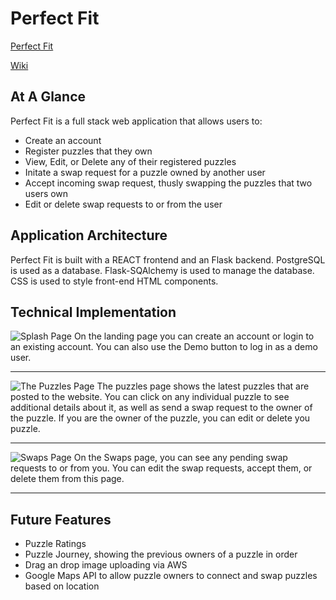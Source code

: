 # Perfect Fit
[Perfect Fit](https://the-perfect-fit.herokuapp.com/)

[Wiki](https://github.com/JacobNicotra/perfect-fit-capstone/wiki)

## At A Glance
Perfect Fit is a full stack web application that allows users to:
 - Create an account
 - Register puzzles that they own
 - View, Edit, or Delete any of their registered puzzles
 - Initate a swap request for a puzzle owned by another user
 - Accept incoming swap request, thusly swapping the puzzles that two users own
 - Edit or delete swap requests to or from the user


## Application Architecture
Perfect Fit is built with a REACT frontend and an Flask backend. PostgreSQL is used as a database. Flask-SQAlchemy is used to manage the database. CSS is used to style front-end HTML components. 


## Technical Implementation

![Splash Page](https://the-perfect-fit.herokuapp.com/)
On the landing page you can create an account or login to an existing account. You can also use the Demo button to log in as a demo user.

***

![The Puzzles Page](https://the-perfect-fit.herokuapp.com/puzzles)
The puzzles page shows the latest puzzles that are posted to the website. You can click on any individual puzzle to see additional details about it, as well as send a swap request to the owner of the puzzle. If you are the owner of the puzzle, you can edit or delete you puzzle.  

***

![Swaps Page](https://the-perfect-fit.herokuapp.com/swaps)
On the Swaps page, you can see any pending swap requests to or from you. You can edit the swap requests, accept them, or delete them from this page. 

***

## Future Features
- Puzzle Ratings
- Puzzle Journey, showing the previous owners of a puzzle in order
- Drag an drop image uploading via AWS
- Google Maps API to allow puzzle owners to connect and swap puzzles based on location
